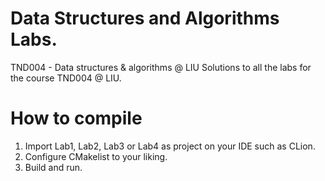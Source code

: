 # Data Structures and Algorithms Labs.
TND004 - Data structures &amp; algorithms @ LIU 
Solutions to all the labs for the course TND004 @ LIU.

# How to compile
1. Import Lab1, Lab2, Lab3 or Lab4 as project on your IDE such as CLion.
2. Configure CMakelist to your liking.
3. Build and run.
